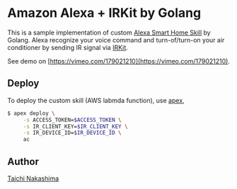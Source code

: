 # Amazon Alexa + IRKit by Golang

This is a sample implementation of custom [Alexa Smart Home Skill](https://developer.amazon.com/public/solutions/alexa/alexa-skills-kit/docs/smart-home-skill-api-reference) by Golang. Alexa recognize your voice command and turn-of/turn-on your air conditioner by sending IR signal via [IRKit](http://getirkit.com/#IRKit-Internet-API). 

See demo on [https://vimeo.com/179021210](https://vimeo.com/179021210).

## Deploy

To deploy the custom skill (AWS labmda function), use [apex](https://github.com/apex/apex),

```bash
$ apex deploy \
     -s ACCESS_TOKEN=$ACCESS_TOKEN \
     -s IR_CLIENT_KEY=$IR_CLIENT_KEY \
     -s IR_DEVICE_ID=$IR_DEVICE_ID \
     ac
```


## Author 

[Taichi Nakashima](https://github.com/tcnksm)



